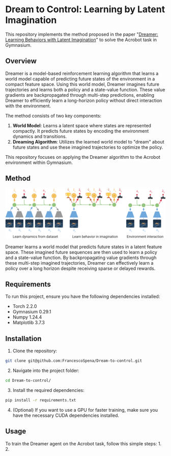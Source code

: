 # Dream to Control: Learning by Latent Imagination

This repository implements the method proposed in the paper "[Dreamer: Learning Behaviors with Latent Imagination](https://arxiv.org/pdf/1912.01603)" to solve the Acrobot task in Gymnasium.

## Overview

Dreamer is a model-based reinforcement learning algorithm that learns a world model capable of predicting future states of the environment in a compact feature space. Using this world model, Dreamer imagines future trajectories and learns both a policy and a state-value function. These value gradients are backpropagated through multi-step predictions, enabling Dreamer to efficiently learn a long-horizon policy without direct interaction with the environment.

The method consists of two key components:
1. **World Model**: Learns a latent space where states are represented compactly. It predicts future states by encoding the environment dynamics and transitions.
2. **Dreaming Algorithm**: Utilizes the learned world model to "dream" about future states and use these imagined trajectories to optimize the policy.

This repository focuses on applying the Dreamer algorithm to the Acrobot environment within Gymnasium.

## Method

![Method](img/to_readme/method.png)

Dreamer learns a world model that predicts future states in a latent feature space. These imagined future sequences are then used to learn a policy and a state-value function. By backpropagating value gradients through these multi-step imagined trajectories, Dreamer can effectively learn a policy over a long horizon despite receiving sparse or delayed rewards.

## Requirements
To run this project, ensure you have the following dependencies installed:
- Torch 2.2.0
- Gymnasium 0.29.1
- Numpy 1.24.4
- Matplotlib 3.7.3

## Installation 

1. Clone the repository:

```bash
git clone git@github.com:FrancescoSpena/Dream-to-control.git
```
2. Navigate into the project folder:
```bash
cd Dream-to-control/
```
3. Install the required dependencies:
```bash
pip install -r requirements.txt
```
4. (Optional) If you want to use a GPU for faster training, make sure you have the necessary CUDA dependencies installed.

## Usage 
To train the Dreamer agent on the Acrobot task, follow this simple steps:
1.
2.


   
